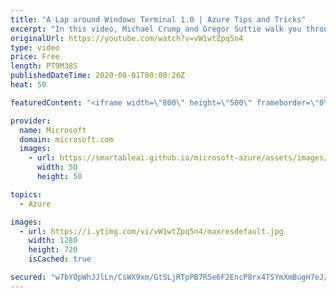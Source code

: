 ```yaml
---
title: "A Lap around Windows Terminal 1.0 | Azure Tips and Tricks"
excerpt: "In this video, Michael Crump and Gregor Suttie walk you through the Windows Terminal 1.0.    For more tips and tricks, visit: https://aka.ms/azuretipsandtricks   Get started with 12 months of free services and $200 USD in credit.   Create your free account today with Microsoft Azure: https://azure.com/free"
originalUrl: https://youtube.com/watch?v=vW1wtZpq5n4
type: video
price: Free
length: PT9M38S
publishedDateTime: 2020-08-01T00:00:26Z
heat: 50

featuredContent: "<iframe width=\"800\" height=\"500\" frameborder=\"0\" src=\"https://www.youtube.com/embed/vW1wtZpq5n4\" allow=\"accelerometer; autoplay; encrypted-media; gyroscope; picture-in-picture\" allowfullscreen></iframe>"

provider:
  name: Microsoft
  domain: microsoft.com
  images:
    - url: https://smartableai.github.io/microsoft-azure/assets/images/organizations/microsoft.com-50x50.jpg
      width: 50
      height: 50

topics:
  - Azure

images:
  - url: https://i.ytimg.com/vi/vW1wtZpq5n4/maxresdefault.jpg
    width: 1280
    height: 720
    isCached: true

secured: "w7bYOpWhJJlLn/CsWX9xm/GtSLjRTpPB7RSe6F2EncP8rx4TSYmXmBugH7eJ/VZ8gkBqcM9zOwBK2UnyGRhZmmQIgN2/FzOqmjawv4578pZ4EQWquH1kdxLJI8Ga5L5kh4lv9RffS7PTh0Z5m43zYv4+5F1sZKuxJDgTh4sd9qNX91acqSRKmgUx7X9Qsj+eqCcjPlt+pOpzgtwNXsql2gWr+ipNsrXYjY/5lqFgSv1yMe5gr17wRIyQBUMatf7rr2kgMY9XUbiMktpTrb0Zu9jFm3QLkbMpsMK7Kg/CWlZjLd6KDIa71VSdLTZnq9o8PSbuiucEO3LRmn4C8GuBLPw4oxK2uvd7HC4sltrU2QzbHcf5hlMrcyNsyr661hd0hR5ZUmCZKaRn3dDIDblFpQHAFJ09xmhhrbwryQKWK+I=;s9aKnGplZE6DlgkCjPCkIA=="
---
```


